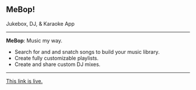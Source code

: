 MeBop!
----
Jukebox, DJ, & Karaoke App
___


__MeBop__: Music my way.

 - Search for and and snatch songs to build your music library.
 - Create fully customizable playlists.
 - Create and share custom DJ mixes.
_____
[This link is live.](http://mebop.surge.sh)
